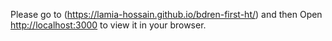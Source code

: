 Please go to 
(https://lamia-hossain.github.io/bdren-first-ht/) 
and then Open 
[http://localhost:3000](http://localhost:3000) to view it in your browser.
